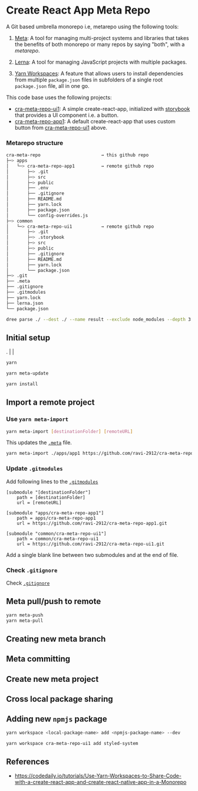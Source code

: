 # Create React App Meta Repo

A Git based umbrella monorepo i.e, metarepo using the following tools:

1. [Meta](https://github.com/mateodelnorte/meta#readme): A tool for managing multi-project systems and libraries that takes the benefits of both monorepo or many repos by saying "both", with a _metarepo_.
2. [Lerna](https://lerna.js.org/): A tool for managing JavaScript projects with multiple packages.

3. [Yarn Workspaces](https://classic.yarnpkg.com/blog/2017/08/02/introducing-workspaces/): A feature that allows users to install dependencies from multiple `package.json` files in subfolders of a single root `package.json` file, all in one go.

This code base uses the following projects:

-   [cra-meta-repo-ui1](): A simple create-react-app, initialized with [storybook]() that provides a UI component i.e. a button.
-   [cra-meta-repo-app1](): A default create-react-app that uses custom button from [cra-meta-repo-ui1]() above.

### Metarepo structure
```bash
cra-meta-repo                       → this github repo
├─> apps
│   └─> cra-meta-repo-app1          → remote github repo
│       ├─> .git
│       ├─> src
│       ├─> public
│       ├── .env
│       ├── .gitignore
│       ├── README.md
│       ├── yarn.lock
│       ├── package.json
│       └── config-overrides.js
├─> common
│   └─> cra-meta-repo-ui1           → remote github repo
│       ├─> .git
│       ├─> .storybook
│       ├─> src
│       ├─> public
│       ├── .gitignore
│       ├── README.md
│       ├── yarn.lock
│       └── package.json
├─> .git
├── .meta
├── .gitignore
├── .gitmodules
├── yarn.lock
├── lerna.json
└── package.json
```



```bash
dree parse ./ --dest ./ --name result --exclude node_modules --depth 3
```

## Initial setup

.
|
|

```bash
yarn
```

```bash
yarn meta-update
```

```bash
yarn install
```

## Import a remote project

### Use `yarn meta-import`

```bash
yarn meta-import [destinationFolder] [remoteURL]
```

This updates the [`.meta`](.meta) file.

```bash
yarn meta-import ./apps/app1 https://github.com/ravi-2912/cra-meta-repo-app1.git
```

### Update `.gitmodules`

Add following lines to the [`.gitmodules`](.gitmodules)

```git
[submodule "[destinationFolder"]
    path = [destinationFolder]
    url = [remoteURL]
```

```git
[submodule "apps/cra-meta-repo-app1"]
    path = apps/cra-meta-repo-app1
    url = https://github.com/ravi-2912/cra-meta-repo-app1.git

[submodule "common/cra-meta-repo-ui1"]
    path = common/cra-meta-repo-ui1
    url = https://github.com/ravi-2912/cra-meta-repo-ui1.git

```

Add a single blank line between two submodules and at the end of file.

### Check `.gitignore`

Check [`.gitignore`](.gitignore)

## Meta pull/push to remote

```bash
yarn meta-push
yarn meta-pull
```

## Creating new meta branch

## Meta committing

## Create new meta project

## Cross local package sharing

## Adding new `npmjs` package

```bash
yarn workspace <local-package-name> add <npmjs-package-name> --dev
```

```bash
yarn workspace cra-meta-repo-ui1 add styled-system
```

## References

-   <https://codedaily.io/tutorials/Use-Yarn-Workspaces-to-Share-Code-with-a-create-react-app-and-create-react-native-app-in-a-Monorepo>
